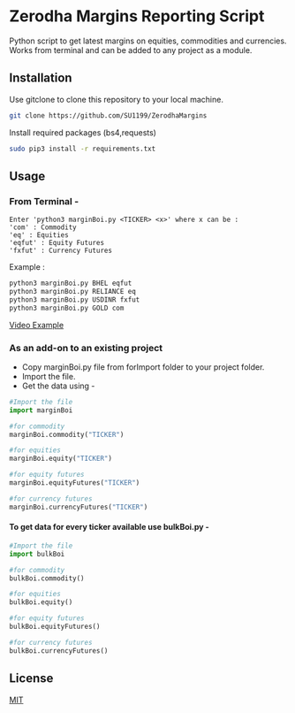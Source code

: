 # Zerodha Margins Reporting Script

Python script to get latest margins on equities, commodities and currencies. Works from terminal and can be added to any project as a module. 

## Installation

Use gitclone to clone this repository to your local machine.

```bash
git clone https://github.com/SU1199/ZerodhaMargins
```
Install required packages (bs4,requests) 

```bash
sudo pip3 install -r requirements.txt
```

## Usage

### From Terminal -

``` 
Enter 'python3 marginBoi.py <TICKER> <x>' where x can be : 
'com' : Commodity
'eq' : Equities
'eqfut' : Equity Futures
'fxfut' : Currency Futures
```
Example : 

```bash
python3 marginBoi.py BHEL eqfut
python3 marginBoi.py RELIANCE eq
python3 marginBoi.py USDINR fxfut
python3 marginBoi.py GOLD com

```
[Video Example](https://youtu.be/eEXN8oTGDi8)

### As an add-on to an existing project 
- Copy marginBoi.py file from forImport folder to your project folder.
- Import the file.
- Get the data using -

```python
#Import the file
import marginBoi

#for commodity
marginBoi.commodity("TICKER")

#for equities
marginBoi.equity("TICKER")

#for equity futures
marginBoi.equityFutures("TICKER")

#for currency futures
marginBoi.currencyFutures("TICKER")
```
#### To get data for every ticker available use bulkBoi.py -
```python
#Import the file
import bulkBoi

#for commodity
bulkBoi.commodity()

#for equities
bulkBoi.equity()

#for equity futures
bulkBoi.equityFutures()

#for currency futures
bulkBoi.currencyFutures()
```


## License
[MIT](https://choosealicense.com/licenses/mit/)